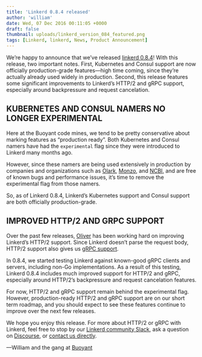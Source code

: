 ```yaml
---
title: 'Linkerd 0.8.4 released'
author: 'william'
date: Wed, 07 Dec 2016 00:11:05 +0000
draft: false
thumbnail: uploads/linkerd_version_084_featured.png
tags: [Linkerd, linkerd, News, Product Announcement]
---
```


We’re happy to announce that we’ve released [linkerd
0.8.4](http://github.com/linkerd/linkerd/releases/tag/0.8.4)! With this release,
two important notes. First, Kubernetes and Consul support are now officially
production-grade features—high time coming, since they’re actually already used
widely in production. Second, this release features some significant
improvements to Linkerd’s HTTP/2 and gRPC support, especially around
backpressure and request cancelation.

## KUBERNETES AND CONSUL NAMERS NO LONGER EXPERIMENTAL

Here at the Buoyant code mines, we tend to be pretty conservative about marking
features as “production ready”. Both Kubernetes and Consul namers have had the
`experimental` flag since they were introduced to Linkerd many months ago.

However, since these namers are being used extensively in production by
companies and organizations such
as [Olark](http://olark.com/), [Monzo](http://monzo.com/),
and [NCBI](https://www.ncbi.nlm.nih.gov/), and are free of known bugs and
performance issues, it’s time to remove the experimental flag from those namers.

So, as of Linkerd 0.8.4, Linkerd’s Kubernetes support and Consul support are
both officially production-grade.

## IMPROVED HTTP/2 AND GRPC SUPPORT

Over the past few releases, [Oliver](http://twitter.com/olix0r) has been working
hard on improving Linkerd’s HTTP/2 support. Since Linkerd doesn’t parse the
request body, HTTP/2 support also gives us [gRPC
support](https://linkerd.io/features/grpc/).

In 0.8.4, we started testing Linkerd against known-good gRPC clients and
servers, including non-Go implementations. As a result of this testing, Linkerd
0.8.4 includes much improved support for HTTP/2 and gRPC, especially around
HTTP/2’s backpressure and request cancelation features.

For now, HTTP/2 and gRPC support remain behind the experimental flag. However,
production-ready HTTP/2 and gRPC support are on our short term roadmap, and you
should expect to see these features continue to improve over the next few
releases.

We hope you enjoy this release. For more about HTTP/2 or gRPC with Linkerd, feel
free to stop by our [Linkerd community Slack](http://slack.linkerd.io/), ask a
question on [Discourse](https://discourse.linkerd.io), or [contact us
directly](https://linkerd.io/overview/help/).

—William and the gang at [Buoyant](https://buoyant.io/)
